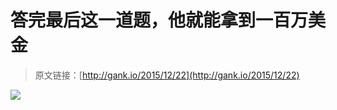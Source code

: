 # 答完最后这一道题，他就能拿到一百万美金

> 原文链接：[http://gank.io/2015/12/22](http://gank.io/2015/12/22)

![](http://ww1.sinaimg.cn/large/7a8aed7bgw1eyz0pe9m1nj20ol0gwdka.jpg)

